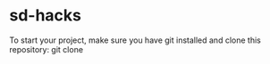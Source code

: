 # sd-hacks
To start your project, make sure you have git installed and clone this repository:
git clone
